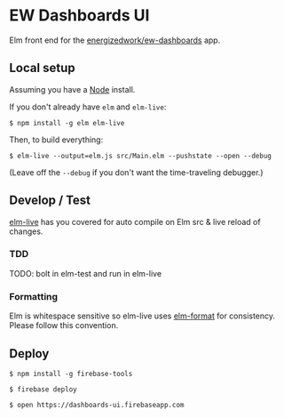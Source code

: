 # EW Dashboards UI


Elm front end for the [energizedwork/ew-dashboards](https://github.com/energizedwork/ew-dashboards) app.

## Local setup

Assuming you have a [Node](https://nodejs.org/en/download/) install.

If you don't already have `elm` and `elm-live`:

``` $ npm install -g elm elm-live ```

Then, to build everything:

``` $ elm-live --output=elm.js src/Main.elm --pushstate --open --debug ```

(Leave off the `--debug` if you don't want the time-traveling debugger.)


## Develop / Test

[elm-live](https://github.com/tomekwi/elm-live) has you covered for auto compile on Elm src & live reload of changes.

### TDD

TODO: bolt in elm-test and run in elm-live

### Formatting

Elm is whitespace sensitive so elm-live uses [elm-format](https://atom.io/packages/elm-format) for consistency. Please follow this convention.



## Deploy
``` $ npm install -g firebase-tools ```

``` $ firebase deploy ```

``` $ open https://dashboards-ui.firebaseapp.com ```
